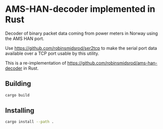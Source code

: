 # AMS-HAN-decoder implemented in Rust

Decoder of binary packet data coming from power meters in Norway using the AMS HAN port.

Use https://github.com/robinsmidsrod/ser2tcp to make the serial port data available over a TCP port usable by this utility.

This is a re-implementation of https://github.com/robinsmidsrod/ams-han-decoder in Rust.

## Building

```bash
cargo build
```

## Installing

 ```bash
 cargo install --path .
 ```
